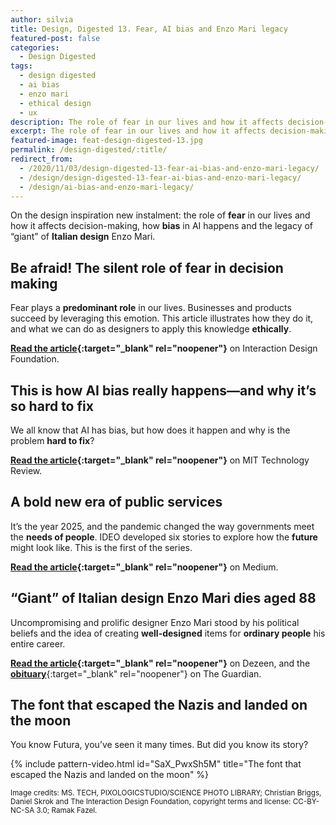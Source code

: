 ```yaml
---
author: silvia
title: Design, Digested 13. Fear, AI bias and Enzo Mari legacy
featured-post: false
categories:
  - Design Digested
tags:
  - design digested
  - ai bias
  - enzo mari
  - ethical design
  - ux
description: The role of fear in our lives and how it affects decision-making, how AI bias happens and the legacy of giant of Italian design Enzo Mari.
excerpt: The role of fear in our lives and how it affects decision-making, how AI bias happens and the legacy of giant of Italian design Enzo Mari.
featured-image: feat-design-digested-13.jpg
permalink: /design-digested/:title/
redirect_from:
  - /2020/11/03/design-digested-13-fear-ai-bias-and-enzo-mari-legacy/
  - /design/design-digested-13-fear-ai-bias-and-enzo-mari-legacy/
  - /design/ai-bias-and-enzo-mari-legacy/
---
```

On the design inspiration new instalment: the role of **fear** in our lives and how it affects decision-making, how **bias** in AI happens and the legacy of “giant” of **Italian design** Enzo Mari.

## Be afraid! The silent role of fear in decision making

Fear plays a **predominant role** in our lives. Businesses and products succeed by leveraging this emotion. This article illustrates how they do it, and what we can do as designers to apply this knowledge **ethically**.

**[Read the article](https://www.interaction-design.org/literature/article/be-afraid-the-silent-role-of-fear-in-decision-making){:target="_blank" rel="noopener"}** on Interaction Design Foundation.

## This is how AI bias really happens—and why it’s so hard to fix

We all know that AI has bias, but how does it happen and why is the problem **hard to fix**?

**[Read the article](https://www.technologyreview.com/2019/02/04/137602/this-is-how-ai-bias-really-happensand-why-its-so-hard-to-fix/){:target="_blank" rel="noopener"}** on MIT Technology Review.

## A bold new era of public services

It’s the year 2025, and the pandemic changed the way governments meet the **needs of people**. IDEO developed six stories to explore how the **future** might look like. This is the first of the series.

**[Read the article](https://ideo.medium.com/a-bold-new-era-of-public-services-bc3b8e7d34fa){:target="_blank" rel="noopener"}** on Medium.

## “Giant” of Italian design Enzo Mari dies aged 88

Uncompromising and prolific designer Enzo Mari stood by his political beliefs and the idea of creating **well-designed** items for **ordinary people** his entire career.

**[Read the article](https://www.dezeen.com/2020/10/19/enzo-mari-dies-italian-design/){:target="_blank" rel="noopener"}** on Dezeen, and the [**obituary**](https://www.theguardian.com/artanddesign/2020/nov/01/enzo-mari-obituary){:target="_blank" rel="noopener"} on The Guardian.

## The font that escaped the Nazis and landed on the moon

You know Futura, you’ve seen it many times. But did you know its story?

{% include pattern-video.html id="SaX_PwxSh5M" title="The font that escaped the Nazis and landed on the moon" %}

<small>Image credits: MS. TECH, PIXOLOGICSTUDIO/SCIENCE PHOTO LIBRARY; Christian Briggs, Daniel Skrok and The Interaction Design Foundation, copyright terms and license: CC-BY-NC-SA 3.0; Ramak Fazel.</small>
